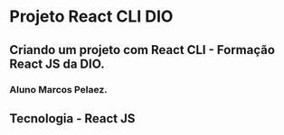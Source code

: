 # Projeto React CLI DIO

## Criando um projeto com React CLI - Formação React JS da DIO.

### Aluno Marcos Pelaez.

## Tecnologia - React JS
